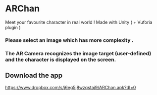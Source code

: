 # ARChan
Meet your favourite character in real world !  Made with Unity ( + Vuforia plugin ) 

### Please select an image which has more complexity .
### The AR Camera recognizes the image target (user-defined) and the character is displayed on the screen.

## Download the app 

https://www.dropbox.com/s/j6eg5j8wzqstaj9/ARChan.apk?dl=0
